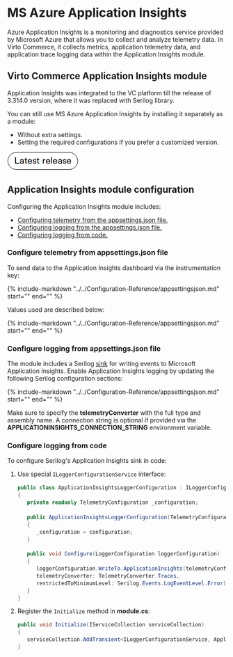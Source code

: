# MS Azure Application Insights 

Azure Application Insights is a monitoring and diagnostics service provided by Microsoft Azure that allows you to collect and analyze telemetry data. In Virto Commerce, it collects metrics, application telemetry data, and application trace logging data within the Application Insights module.

## Virto Commerce Application Insights module

Application Insights was integrated to the VC platform till the release of 3.314.0 version, where it was replaced with Serilog library. 

You can still use MS Azure Application Insights by installing it separately as a module:

* Without extra settings.
* Setting the required configurations if you prefer a customized version.

[![Install Latest Release](media/latest_release.png)](https://github.com/VirtoCommerce/vc-module-app-insights/releases)

## Application Insights module сonfiguration

Configuring the Application Insights module includes:

* [Configuring telemetry from the appsettings.json file.](application-insights.md#configure-telemetry-from-appsettingsjson-file)
* [Configuring logging from the appsettings.json file.](application-insights.md#configure-logging-from-appsettingsjson-file)
* [Configuring logging from code.](application-insights.md#configure-logging-from-code)

### Configure telemetry from appsettings.json file

To send data to the Application Insights dashboard via the instrumentation key:

{%
   include-markdown "../../Configuration-Reference/appsettingsjson.md"
   start="<!--AppInsights2-start-->"
   end="<!--AppInsights2-end-->"
%}

Values used are described below:

{%
   include-markdown "../../Configuration-Reference/appsettingsjson.md"
   start="<!--AppInsights1-start-->"
   end="<!--AppInsights1-end-->"
%}


### Configure logging from appsettings.json file

The module includes a Serilog [sink](https://github.com/serilog-contrib/serilog-sinks-applicationinsights) for writing events to Microsoft Application Insights. Enable Application Insights logging by updating the following Serilog configuration sections:

{%
   include-markdown "../../Configuration-Reference/appsettingsjson.md"
   start="<!--AppInsights3-start-->"
   end="<!--AppInsights3-end-->"
%}

Make sure to specify the **telemetryConverter** with the full type and assembly name. A connection string is optional if provided via the **APPLICATIONINSIGHTS_CONNECTION_STRING** environment variable.

### Configure logging from code

To configure Serilog's Application Insights sink in code:

1. Use special `ILoggerConfigurationService` interface:

      ```cs
      public class ApplicationInsightsLoggerConfiguration : ILoggerConfigurationService
      {
         private readonly TelemetryConfiguration _configuration;

         public ApplicationInsightsLoggerConfiguration(TelemetryConfiguration configuration)
         {
            _configuration = configuration;
         }

         public void Configure(LoggerConfiguration loggerConfiguration)
         {
            loggerConfiguration.WriteTo.ApplicationInsights(telemetryConfiguration: _configuration,
            telemetryConverter: TelemetryConverter.Traces,
            restrictedToMinimumLevel: Serilog.Events.LogEventLevel.Error);
         }
      }
      ```

1. Register the `Initialize` method in **module.cs**:

      ```cs
      public void Initialize(IServiceCollection serviceCollection)
      {
         serviceCollection.AddTransient<ILoggerConfigurationService, ApplicationInsightsLoggerConfiguration>();
      }
      ```

